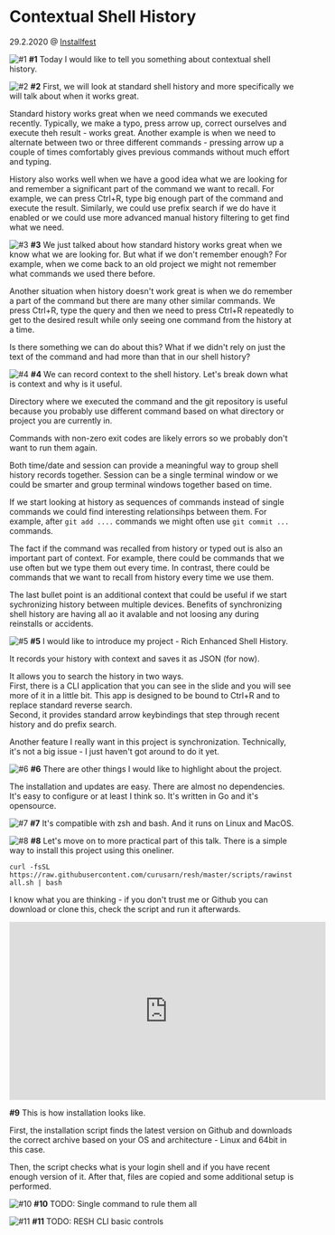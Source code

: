 
# Contextual Shell History

29.2.2020 @ [Installfest](https://installfest.cz/if20/)

![#1](slides/slides_if20_resh_1.png)
**#1** Today I would like to tell you something about contextual shell history.

![#2](slides/slides_if20_resh_2.png)
**#2** First, we will look at standard shell history and more specifically we will talk about when it works great.

Standard history works great when we need commands we executed recently.
Typically, we make a typo, press arrow up, correct ourselves and execute theh result - works great.
Another example is when we need to alternate between two or three different commands - pressing arrow up a couple of times comfortably gives previous commands without much effort and typing.

History also works well when we have a good idea what we are looking for and remember a significant part of the command we want to recall.
For example, we can press Ctrl+R, type big enough part of the command and execute the result.
Similarly, we could use prefix search if we do have it enabled or we could use more advanced manual history filtering to get find what we need.

![#3](slides/slides_if20_resh_3.png)
**#3** We just talked about how standard history works
great when we know what we are looking for.
But what if we don't remember enough?
For example, when we come back to an old project we might not remember what commands we used there before.

Another situation when history doesn't work great is when we do remember a part of the command but there are many other similar commands.
We press Ctrl+R, type the query and then we need to press Ctrl+R repeatedly to get to the desired result while only seeing one command from the history at a time.

Is there something we can do about this? What if we didn't rely on just the text of the command and had more than that in our shell history?

![#4](slides/slides_if20_resh_4.png)
**#4** We can record context to the shell history. Let's break down what is context and why is it useful.

Directory where we executed the command and the git repository is useful because you probably use different command based on what directory or project you are currently in.

Commands with non-zero exit codes are likely errors so we probably don't want to run them again.

Both time/date and session can provide a meaningful way to group shell history records together.
Session can be a single terminal window or we could be smarter and group terminal windows together based on time.

If we start looking at history as sequences of commands instead of single commands we could find interesting relationsihps between them.
For example, after `git add ....` commands we might often use `git commit ...` commands.

The fact if the command was recalled from history or typed out is also an important part of context. For example, there could be commands that we use often but we type them out every time. In contrast, there could be commands that we want to recall from history every time we use them.

The last bullet point is an additional context that could be useful if we start sychronizing history between multiple devices.
Benefits of synchronizing shell history are having all ao it avalable and not loosing any during reinstalls or accidents.

![#5](slides/slides_if20_resh_5.png)
**#5** I would like to introduce my project - Rich Enhanced Shell History.

It records your history with context and saves it as JSON (for now).

It allows you to search the history in two ways.  
First, there is a CLI application that you can see in the slide and you will see more of it in a little bit.
This app is designed to be bound to Ctrl+R and to replace standard reverse search.  
Second, it provides standard arrow keybindings that step through recent history and do prefix search.

Another feature I really want in this project is synchronization.
Technically, it's not a big issue - I just haven't got around to do it yet.

![#6](slides/slides_if20_resh_6.png)
**#6** There are other things I would like to highlight about the project.

The installation and updates are easy. There are almost no dependencies. It's easy to configure or at least I think so. It's written in Go and it's opensource.

![#7](slides/slides_if20_resh_7.png)
**#7** It's compatible with zsh and bash. And it runs on Linux and MacOS.

![#8](slides/slides_if20_resh_8.png)
**#8** Let's move on to more practical part of this talk.
There is a simple way to install this project using this oneliner.

`curl -fsSL https://raw.githubusercontent.com/curusarn/resh/master/scripts/rawinstall.sh | bash`

I know what you are thinking - if you don't trust me or Github you can download or clone this, check the script and run it afterwards.

<iframe width="560" height="315" src="https://www.youtube.com/embed/KAZyEf4tR18?controls=0" frameborder="0" allow="accelerometer; autoplay; encrypted-media; gyroscope; picture-in-picture" allowfullscreen></iframe>

**#9** This is how installation looks like.

First, the installation script finds the latest version on Github and downloads the correct archive based on your OS and architecture - Linux and 64bit in this case.

Then, the script checks what is your login shell and if you have recent enough version of it. After that, files are copied and some additional setup is performed.
  
![#10](slides/slides_if20_resh_10.png)
**#10** TODO: Single command to rule them all

![#11](slides/slides_if20_resh_11.png)
**#11** TODO: RESH CLI basic controls
